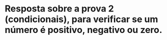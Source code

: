 # Resposta sobre a prova 2 (condicionais), para verificar se um número é positivo, negativo ou zero.
